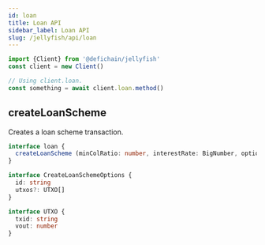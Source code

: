 ```yaml
---
id: loan
title: Loan API
sidebar_label: Loan API
slug: /jellyfish/api/loan
---
```


```js
import {Client} from '@defichain/jellyfish'
const client = new Client()

// Using client.loan.
const something = await client.loan.method()
```

## createLoanScheme

Creates a loan scheme transaction.

```ts title="client.loan.createLoanScheme()"
interface loan {
  createLoanScheme (minColRatio: number, interestRate: BigNumber, options: CreateLoanSchemeOptions): Promise<string>
}

interface CreateLoanSchemeOptions {
  id: string
  utxos?: UTXO[]
}

interface UTXO {
  txid: string
  vout: number
}
```
